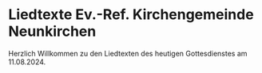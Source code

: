# Liedtexte Ev.-Ref. Kirchengemeinde Neunkirchen

Herzlich Willkommen zu den Liedtexten des heutigen Gottesdienstes am 11.08.2024.
